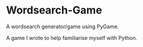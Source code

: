 # Wordsearch-Game
A wordsearch generator/game using PyGame.

A game I wrote to help familiarise myself with Python.
